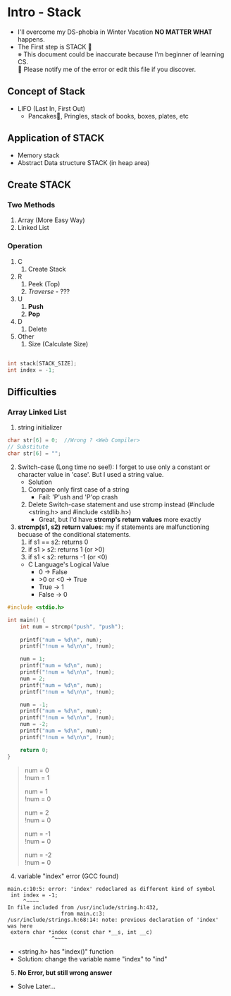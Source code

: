 # Intro - Stack
- I'll overcome my DS-phobia in Winter Vacation __NO MATTER WHAT__ happens.
- The First step is STACK 🥞<br>
※ This document could be inaccurate because I'm beginner of learning CS. <br>
🙏 Please notify me of the error or edit this file if you discover. 

## Concept of Stack
- LIFO (Last In, First Out)
  - Pancakes🥞, Pringles, stack of books, boxes, plates, etc

## Application of STACK
- Memory stack
- Abstract Data structure STACK (in heap area)

## Create STACK
### Two Methods
1. Array (More Easy Way)
2. Linked List

### Operation
1. C
    1. Create Stack 
3. R
    1. Peek (Top)
    2. _Traverse_ - ???
5. U
    1. __Push__
    7. __Pop__ 
7. D
    1. Delete
4. Other
    1. Size (Calculate Size)

## 
``` C
int stack[STACK_SIZE];
int index = -1;

```

## Difficulties
### Array Linked List
1. string initializer
``` C
char str[6] = 0;  //Wrong ? <Web Compiler>
// Substitute
char str[6] = "";
```
2. Switch-case (Long time no see!): I forget to use only a constant or character value in 'case'. But I used a string value.
    - Solution
    1. Compare only first case of a string
        - Fail: 'P'ush and 'P'op crash 
    2. Delete Switch-case statement and use strcmp instead (#include <string.h> and #include <stdlib.h>)
        - Great, but I'd have __strcmp's return values__ more exactly
3. __strcmp(s1, s2) return values__: my if statements are malfunctioning becuase of the conditional statements.
    1. if s1 == s2: returns 0
    2. if s1 > s2: returns 1 (or >0)
    2. if s1 < s2: returns -1 (or <0)
    - C Language's Logical Value
        - 0 -> False
        - \>0 or <0 -> True
        - True -> 1
        - False -> 0 
 

```C
#include <stdio.h>

int main() {
    int num = strcmp("push", "push");
    
    printf("num = %d\n", num);
    printf("!num = %d\n\n", !num);

    num = 1;
    printf("num = %d\n", num);
    printf("!num = %d\n\n", !num);
    num = 2;
    printf("num = %d\n", num);
    printf("!num = %d\n\n", !num);

    num = -1;
    printf("num = %d\n", num);
    printf("!num = %d\n\n", !num);
    num = -2;
    printf("num = %d\n", num);
    printf("!num = %d\n\n", !num);

    return 0;
}
```

> num = 0 <br>
> !num = 1 <br>
> 
> num = 1 <br>
> !num = 0 <br>
> 
> num = 2 <br>
> !num = 0 <br>
> 
> num = -1 <br>
> !num = 0 <br>
> 
> num = -2 <br>
> !num = 0 <br>

4. variable "index" error (GCC found)
```
main.c:10:5: error: 'index' redeclared as different kind of symbol
 int index = -1;
     ^~~~~
In file included from /usr/include/string.h:432,
                 from main.c:3:
/usr/include/strings.h:68:14: note: previous declaration of 'index' was here
 extern char *index (const char *__s, int __c)
              ^~~~~
```
  - <string.h> has "index()" function
  - Solution: change the variable name "index" to "ind"
5. __No Error, but still wrong answer__
  - Solve Later...
